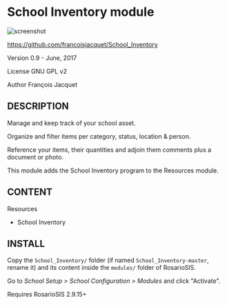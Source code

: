 School Inventory module
=======================

![screenshot](https://raw.githubusercontent.com/francoisjacquet/School_Inventory/master/screenshot.png)

https://github.com/francoisjacquet/School_Inventory

Version 0.9 - June, 2017

License GNU GPL v2

Author François Jacquet

DESCRIPTION
-----------
Manage and keep track of your school asset.

Organize and filter items per category, status, location & person.

Reference your items, their quantities and adjoin them comments plus a document or photo.

This module adds the School Inventory program to the Resources module.


CONTENT
-------
Resources
- School Inventory

INSTALL
-------
Copy the `School_Inventory/` folder (if named `School_Inventory-master`, rename it) and its content inside the `modules/` folder of RosarioSIS.

Go to _School Setup > School Configuration > Modules_ and click "Activate".

Requires RosarioSIS 2.9.15+
